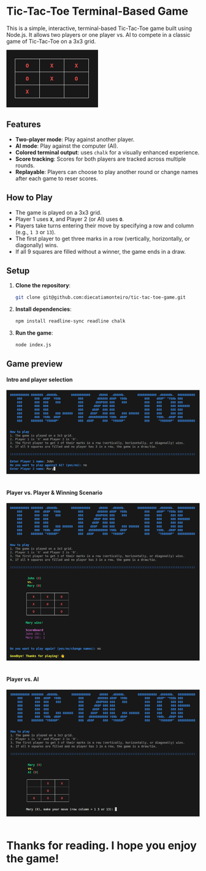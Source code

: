 # Tic-Tac-Toe Terminal-Based Game

This is a simple, interactive, terminal-based Tic-Tac-Toe game built using Node.js. It allows two players or one player vs. AI to compete in a classic game of Tic-Tac-Toe on a 3x3 grid.

![Game Board](/game-screenshots/game-board.png)

## Features
- **Two-player mode**: Play against another player.
- **AI mode**: Play against the computer (AI).
- **Colored terminal output**: uses `chalk` for a visually enhanced experience.
- **Score tracking**: Scores for both players are tracked across multiple rounds.
- **Replayable**: Players can choose to play another round or change names after each game to reser scores.

## How to Play
- The game is played on a 3x3 grid.
- Player 1 uses **`X`**, and Player 2 (or AI) uses **`O`**.
- Players take turns entering their move by specifying a row and column (e.g., `1 3` or `13`).
- The first player to get three marks in a row (vertically, horizontally, or diagonally) wins.
- If all 9 squares are filled without a winner, the game ends in a draw.

## Setup
1. **Clone the repository**:
   ```bash
   git clone git@github.com:diecatiamonteiro/tic-tac-toe-game.git
   ```

2. **Install dependencies**:
   ```bash
   npm install readline-sync readline chalk
   ```

3. **Run the game**:
   ```bash
   node index.js
   ```
   
## Game preview

#### Intro and player selection

![Game Intro Player Selection](/game-screenshots/player-selection.png)
<br><br>

#### Player vs. Player & Winning Scenario

![Game Player 1 vs Player 2](/game-screenshots/player-vs-player.png)
<br><br>

#### Player  vs. AI

![Game Player 1 vs AI](/game-screenshots/player-vs-ai.png)
<br><br>


# Thanks for reading. I hope you enjoy the game!